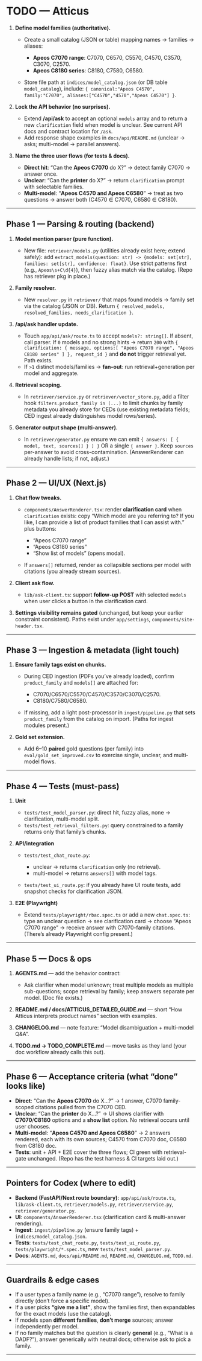 # TODO — Atticus

1. **Define model families (authoritative).**

   * Create a small catalog (JSON or table) mapping names → families → aliases:

     * **Apeos C7070 range**: C7070, C6570, C5570, C4570, C3570, C3070, C2570. 
     * **Apeos C8180 series**: C8180, C7580, C6580. 
   * Store file path at `indices/model_catalog.json` (or DB table `model_catalog`), include: `{ canonical:"Apeos C4570", family:"C7070", aliases:["C4570","4570","Apeos C4570"] }`.

2. **Lock the API behavior (no surprises).**

   * Extend **/api/ask** to accept an optional `models` array and to return a new `clarification` field when model is unclear. See current API docs and contract location for `/ask`. 
   * Add response shape examples in `docs/api/README.md` (unclear → asks; multi-model → parallel answers). 

3. **Name the three user flows (for tests & docs).**

   * **Direct hit**: “Can the **Apeos C7070** do X?” → detect family C7070 → answer once.
   * **Unclear**: “Can the **printer** do X?” → return `clarification` prompt with selectable families.
   * **Multi-model**: “**Apeos C4570 and Apeos C6580**” → treat as two questions → answer both (C4570 ∈ C7070, C6580 ∈ C8180).

---

## Phase 1 — Parsing & routing (backend)

1. **Model mention parser (pure function).**

   * New file: `retriever/models.py` (utilities already exist here; extend safely): add `extract_models(question: str) -> {models: set[str], families: set[str], confidence: float}`. Use strict patterns first (e.g., `Apeos\s+C\d{4}`), then fuzzy alias match via the catalog. (Repo has retriever pkg in place.) 

2. **Family resolver.**

   * New `resolver.py` in `retriever/` that maps found models → family set via the catalog (JSON or DB). Return `{ resolved_models, resolved_families, needs_clarification }`.

3. **/api/ask handler update.**

   * Touch `app/api/ask/route.ts` to accept `models?: string[]`. If absent, call parser. If `0` models and no strong hints → return `200` with `{ clarification: { message, options:[ "Apeos C7070 range", "Apeos C8180 series" ] }, request_id }` and **do not** trigger retrieval yet. Path exists. 
   * If `>1` distinct models/families → **fan-out**: run retrieval+generation per model and aggregate.

4. **Retrieval scoping.**

   * In `retriever/service.py` or `retriever/vector_store.py`, add a filter hook `filters.product_family in (...)` to limit chunks by family metadata you already store for CEDs (use existing metadata fields; CED ingest already distinguishes model rows/series). 

5. **Generator output shape (multi-answer).**

   * In `retriever/generator.py` ensure we can emit `{ answers: [ { model, text, sources[] } ] }` OR a single `{ answer }`. Keep `sources` per-answer to avoid cross-contamination. (AnswerRenderer can already handle lists; if not, adjust.)

---

## Phase 2 — UI/UX (Next.js)

1. **Chat flow tweaks.**

   * `components/AnswerRenderer.tsx`: render **clarification card** when `clarification` exists: copy “Which model are you referring to? If you like, I can provide a list of product families that I can assist with.” plus buttons:

     * “Apeos C7070 range”
     * “Apeos C8180 series”
     * “Show list of models” (opens modal).
   * If `answers[]` returned, render as collapsible sections per model with citations (you already stream sources). 

2. **Client ask flow.**

   * `lib/ask-client.ts`: support **follow-up POST** with selected `models` when user clicks a button in the clarification card. 

3. **Settings visibility remains gated** (unchanged, but keep your earlier constraint consistent). Paths exist under `app/settings`, `components/site-header.tsx`. 

---

## Phase 3 — Ingestion & metadata (light touch)

1. **Ensure family tags exist on chunks.**

   * During CED ingestion (PDFs you’ve already loaded), confirm `product_family` and `models[]` are attached for:

     * C7070/C6570/C5570/C4570/C3570/C3070/C2570.
     * C8180/C7580/C6580.
   * If missing, add a light post-processor in `ingest/pipeline.py` that sets `product_family` from the catalog on import. (Paths for ingest modules present.) 

2. **Gold set extension.**

   * Add 6–10 **paired** gold questions (per family) into `eval/gold_set_improved.csv` to exercise single, unclear, and multi-model flows.

---

## Phase 4 — Tests (must-pass)

1. **Unit**

   * `tests/test_model_parser.py`: direct hit, fuzzy alias, none → clarification, multi-model split.
   * `tests/test_retrieval_filters.py`: query constrained to a family returns only that family’s chunks.

2. **API/integration**

   * `tests/test_chat_route.py`:

     * unclear → returns `clarification` only (no retrieval).
     * multi-model → returns `answers[]` with model tags.
   * `tests/test_ui_route.py`: if you already have UI route tests, add snapshot checks for clarification JSON. 

3. **E2E (Playwright)**

   * Extend `tests/playwright/rbac.spec.ts` or add a new `chat.spec.ts`: type an unclear question → see clarification card → choose “Apeos C7070 range” → receive answer with C7070-family citations. (There’s already Playwright config present.) 

---

## Phase 5 — Docs & ops

1. **AGENTS.md** — add the behavior contract:

   * Ask clarifier when model unknown; treat multiple models as multiple sub-questions; scope retrieval by family; keep answers separate per model. (Doc file exists.) 

2. **README.md / docs/ATTICUS_DETAILED_GUIDE.md** — short “How Atticus interprets product names” section with examples.

3. **CHANGELOG.md** — note feature: “Model disambiguation + multi-model Q&A”.

4. **TODO.md → TODO_COMPLETE.md** — move tasks as they land (your doc workflow already calls this out). 

---

## Phase 6 — Acceptance criteria (what “done” looks like)

* **Direct**: “Can the **Apeos C7070** do X…?” → 1 answer, C7070 family-scoped citations pulled from the C7070 CED. 
* **Unclear**: “Can the **printer** do X…?” → UI shows clarifier with **C7070**/**C8180** options and a **show list** option. No retrieval occurs until user chooses.
* **Multi-model**: “**Apeos C4570 and Apeos C6580**” → 2 answers rendered, each with its own sources; C4570 from C7070 doc, C6580 from C8180 doc.
* **Tests**: unit + API + E2E cover the three flows; CI green with retrieval-gate unchanged. (Repo has the test harness & CI targets laid out.) 

---

## Pointers for Codex (where to edit)

* **Backend (FastAPI/Next route boundary)**: `app/api/ask/route.ts`, `lib/ask-client.ts`, `retriever/models.py`, `retriever/service.py`, `retriever/generator.py`. 
* **UI**: `components/AnswerRenderer.tsx` (clarification card & multi-answer rendering). 
* **Ingest**: `ingest/pipeline.py` (ensure family tags) + `indices/model_catalog.json`. 
* **Tests**: `tests/test_chat_route.py`, `tests/test_ui_route.py`, `tests/playwright/*.spec.ts`, new `tests/test_model_parser.py`. 
* **Docs**: `AGENTS.md`, `docs/api/README.md`, `README.md`, `CHANGELOG.md`, `TODO.md`.

---

## Guardrails & edge cases

* If a user types a family name (e.g., “C7070 range”), resolve to family directly (don’t force a specific model).
* If a user picks **“give me a list”**, show the families first, then expandables for the exact models (use the catalog).
* If models span **different families**, **don’t merge** sources; answer independently per model.
* If no family matches but the question is clearly **general** (e.g., “What is a DADF?”), answer generically with neutral docs; otherwise ask to pick a family.

---

